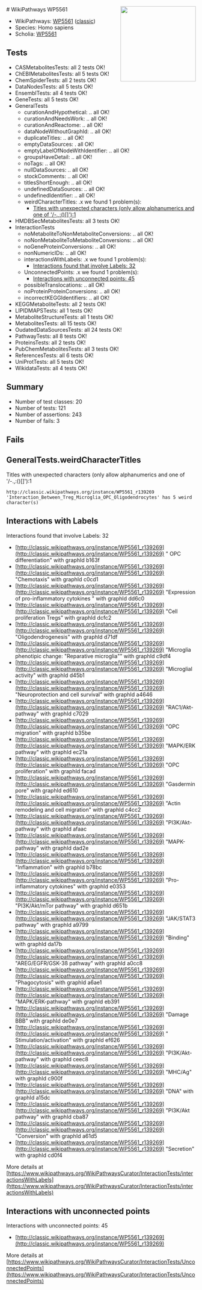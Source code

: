 <img style="float: right; width: 200px" src="https://upload.wikimedia.org/wikipedia/commons/thumb/8/83/Wplogo_with_text_500.png/640px-Wplogo_with_text_500.png" />
# WikiPathways WP5561

* WikiPathways: [WP5561](https://wikipathways.org/pathways/WP5561) ([classic](https://classic.wikipathways.org/instance/WP5561))
* Species: Homo sapiens
* Scholia: [WP5561](https://scholia.toolforge.org/wikipathways/WP5561)
## Tests
* CASMetabolitesTests: all 2 tests OK!
* ChEBIMetabolitesTests: all 5 tests OK!
* ChemSpiderTests: all 2 tests OK!
* DataNodesTests: all 5 tests OK!
* EnsemblTests: all 4 tests OK!
* GeneTests: all 5 tests OK!
* GeneralTests
    * curationAndHypothetical: .. all OK!
    * curationAndNeedsWork: .. all OK!
    * curationAndReactome: .. all OK!
    * dataNodeWithoutGraphId: .. all OK!
    * duplicateTitles: .. all OK!
    * emptyDataSources: . all OK!
    * emptyLabelOfNodeWithIdentifier: .. all OK!
    * groupsHaveDetail: .. all OK!
    * noTags: .. all OK!
    * nullDataSources: .. all OK!
    * stockComments: .. all OK!
    * titlesShortEnough: .. all OK!
    * undefinedDataSources: .. all OK!
    * undefinedIdentifier: .. all OK!
    * weirdCharacterTitles: .x we found 1 problem(s):
        * [Titles with unexpected characters (only allow alphanumerics and one of '/\-.,:()[]'):1](#2371c264)
* HMDBSecMetabolitesTests: all 3 tests OK!
* InteractionTests
    * noMetaboliteToNonMetaboliteConversions: .. all OK!
    * noNonMetaboliteToMetaboliteConversions: .. all OK!
    * noGeneProteinConversions: .. all OK!
    * nonNumericIDs: .. all OK!
    * interactionsWithLabels: .x we found 1 problem(s):
        * [Interactions found that involve Labels: 32](#fe97a8f8)
    * UnconnectedPoints: .x we found 1 problem(s):
        * [Interactions with unconnected points: 45](#7f1d40d9)
    * possibleTranslocations: .. all OK!
    * noProteinProteinConversions: .. all OK!
    * incorrectKEGGIdentifiers: .. all OK!
* KEGGMetaboliteTests: all 2 tests OK!
* LIPIDMAPSTests: all 1 tests OK!
* MetaboliteStructureTests: all 1 tests OK!
* MetabolitesTests: all 15 tests OK!
* OudatedDataSourcesTests: all 24 tests OK!
* PathwayTests: all 8 tests OK!
* ProteinsTests: all 2 tests OK!
* PubChemMetabolitesTests: all 3 tests OK!
* ReferencesTests: all 6 tests OK!
* UniProtTests: all 5 tests OK!
* WikidataTests: all 4 tests OK!


## Summary

* Number of test classes: 20
* Number of tests: 121
* Number of assertions: 243
* Number of fails: 3

## Fails

<a name="2371c264" />

## GeneralTests.weirdCharacterTitles

Titles with unexpected characters (only allow alphanumerics and one of '/\-.,:()[]'):1
```
http://classic.wikipathways.org/instance/WP5561_r139269 'Interaction_Between_Treg_Microglia_OPC_Oligodendrocytes' has 5 weird character(s)
```

<a name="fe97a8f8" />

## Interactions with Labels

Interactions found that involve Labels: 32

* [http://classic.wikipathways.org/instance/WP5561_r139269](http://classic.wikipathways.org/instance/WP5561_r139269) " OPC differentiation" with graphId b163f
* [http://classic.wikipathways.org/instance/WP5561_r139269](http://classic.wikipathways.org/instance/WP5561_r139269) "Chemotaxis" with graphId c0cd1
* [http://classic.wikipathways.org/instance/WP5561_r139269](http://classic.wikipathways.org/instance/WP5561_r139269) "Expression of pro-inflammatory 
cytokines
" with graphId dd6c0
* [http://classic.wikipathways.org/instance/WP5561_r139269](http://classic.wikipathways.org/instance/WP5561_r139269) "Cell proliferation 
Tregs" with graphId dcfc2
* [http://classic.wikipathways.org/instance/WP5561_r139269](http://classic.wikipathways.org/instance/WP5561_r139269) "Oligodendrogenesis" with graphId d71df
* [http://classic.wikipathways.org/instance/WP5561_r139269](http://classic.wikipathways.org/instance/WP5561_r139269) "Microglia phenotipic change:
"Reparative microglia"" with graphId c9df4
* [http://classic.wikipathways.org/instance/WP5561_r139269](http://classic.wikipathways.org/instance/WP5561_r139269) "Microglial activity" with graphId d45b1
* [http://classic.wikipathways.org/instance/WP5561_r139269](http://classic.wikipathways.org/instance/WP5561_r139269) "Neuroprotection and cell survival" with graphId a4646
* [http://classic.wikipathways.org/instance/WP5561_r139269](http://classic.wikipathways.org/instance/WP5561_r139269) "RAC1/Akt-pathway" with graphId c7029
* [http://classic.wikipathways.org/instance/WP5561_r139269](http://classic.wikipathways.org/instance/WP5561_r139269) "OPC  migration" with graphId b35be
* [http://classic.wikipathways.org/instance/WP5561_r139269](http://classic.wikipathways.org/instance/WP5561_r139269) "MAPK/ERK pathway" with graphId ec21a
* [http://classic.wikipathways.org/instance/WP5561_r139269](http://classic.wikipathways.org/instance/WP5561_r139269) "OPC  proliferation" with graphId facad
* [http://classic.wikipathways.org/instance/WP5561_r139269](http://classic.wikipathways.org/instance/WP5561_r139269) "Gasdermin pore" with graphId ed610
* [http://classic.wikipathways.org/instance/WP5561_r139269](http://classic.wikipathways.org/instance/WP5561_r139269) "Actin remodeling and 
cell migration" with graphId c4cc2
* [http://classic.wikipathways.org/instance/WP5561_r139269](http://classic.wikipathways.org/instance/WP5561_r139269) "PI3K/Akt-pathway" with graphId afaac
* [http://classic.wikipathways.org/instance/WP5561_r139269](http://classic.wikipathways.org/instance/WP5561_r139269) "MAPK-pathway" with graphId dad2e
* [http://classic.wikipathways.org/instance/WP5561_r139269](http://classic.wikipathways.org/instance/WP5561_r139269) "Inflammation" with graphId b78bc
* [http://classic.wikipathways.org/instance/WP5561_r139269](http://classic.wikipathways.org/instance/WP5561_r139269) "Pro-inflammatory cytokines" with graphId e0353
* [http://classic.wikipathways.org/instance/WP5561_r139269](http://classic.wikipathways.org/instance/WP5561_r139269) "PI3K/Akt/mTor 
pathway" with graphId d651b
* [http://classic.wikipathways.org/instance/WP5561_r139269](http://classic.wikipathways.org/instance/WP5561_r139269) "JAK/STAT3 pathway" with graphId a9799
* [http://classic.wikipathways.org/instance/WP5561_r139269](http://classic.wikipathways.org/instance/WP5561_r139269) "Binding" with graphId da17b
* [http://classic.wikipathways.org/instance/WP5561_r139269](http://classic.wikipathways.org/instance/WP5561_r139269) "AREG/EGFR/GSK-3ß pathway" with graphId a0cc8
* [http://classic.wikipathways.org/instance/WP5561_r139269](http://classic.wikipathways.org/instance/WP5561_r139269) "Phagocytosis" with graphId a6ae1
* [http://classic.wikipathways.org/instance/WP5561_r139269](http://classic.wikipathways.org/instance/WP5561_r139269) "MAPK/ERK-pathway" with graphId eb391
* [http://classic.wikipathways.org/instance/WP5561_r139269](http://classic.wikipathways.org/instance/WP5561_r139269) "Damage BBB" with graphId de0e7
* [http://classic.wikipathways.org/instance/WP5561_r139269](http://classic.wikipathways.org/instance/WP5561_r139269) "  Stimulation/activation" with graphId ef626
* [http://classic.wikipathways.org/instance/WP5561_r139269](http://classic.wikipathways.org/instance/WP5561_r139269) "PI3K/Akt-pathway" with graphId ceec8
* [http://classic.wikipathways.org/instance/WP5561_r139269](http://classic.wikipathways.org/instance/WP5561_r139269) "MHC/Ag" with graphId c900f
* [http://classic.wikipathways.org/instance/WP5561_r139269](http://classic.wikipathways.org/instance/WP5561_r139269) "DNA" with graphId a15dc
* [http://classic.wikipathways.org/instance/WP5561_r139269](http://classic.wikipathways.org/instance/WP5561_r139269) "PI3K/Akt pathway" with graphId cba87
* [http://classic.wikipathways.org/instance/WP5561_r139269](http://classic.wikipathways.org/instance/WP5561_r139269) "Conversion" with graphId a61d5
* [http://classic.wikipathways.org/instance/WP5561_r139269](http://classic.wikipathways.org/instance/WP5561_r139269) "Secretion" with graphId cd0f4


More details at [https://www.wikipathways.org/WikiPathwaysCurator/InteractionTests/interactionsWithLabels](https://www.wikipathways.org/WikiPathwaysCurator/InteractionTests/interactionsWithLabels)

<a name="7f1d40d9" />

## Interactions with unconnected points

Interactions with unconnected points: 45

* [http://classic.wikipathways.org/instance/WP5561_r139269](http://classic.wikipathways.org/instance/WP5561_r139269)


More details at [https://www.wikipathways.org/WikiPathwaysCurator/InteractionTests/UnconnectedPoints](https://www.wikipathways.org/WikiPathwaysCurator/InteractionTests/UnconnectedPoints)

